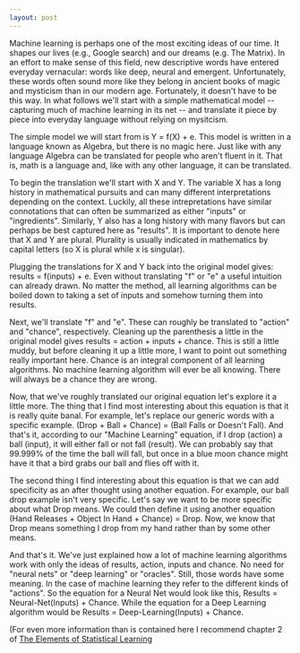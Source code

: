 ```yaml
---
layout: post
---
```

Machine learning is perhaps one of the most exciting ideas of our time. It shapes our lives  (e.g., Google search) and our dreams (e.g. The Matrix). In an effort to make sense of this field, new descriptive words have entered everyday vernacular: words like deep, neural and emergent. Unfortunately, these words often sound more like they belong in ancient books of magic and mysticism than in our modern age. Fortunately, it doesn't have to be this way. In what follows we'll start with a simple mathematical model -- capturing much of machine learning in its net -- and translate it piece by piece into everyday language without relying on mysitcism.

The simple model we will start from is Y = f(X) + e. This model is written in a language known as Algebra, but there is no magic here. Just like with any language Algebra can be translated for people who aren't fluent in it. That is, math is a language and, like with any other language, it can be translated.

To begin the translation we'll start with X and Y. The variable X has a long history in mathematical pursuits and can many different interpretations depending on the context. Luckily, all these intrepretations have similar connotations that can often be summarized as either "inputs" or "ingredients". Similarly, Y also has a long history with many flavors but can perhaps be best captured here as "results". It is important to denote here that X and Y are plural. Plurality is usually indicated in mathematics by capital letters (so X is plural while x is singular). 

Plugging the translations for X and Y back into the original model gives: results = f(inputs) + e. Even without translating "f" or "e" a useful intuition can already drawn. No matter the method, all learning algorithms can be boiled down to taking a set of inputs and somehow turning them into results.

Next, we'll translate "f" and "e". These can roughly be translated to "action" and "chance", respectively. Cleaning up the parenthesis a little in the original model gives results = action + inputs + chance. This is still a little muddy, but before cleaning it up a little more, I want to point out something really important here. Chance is an integral component of all learning algorithms. No machine learning algorithm will ever be all knowing. There will always be a chance they are wrong.

Now, that we've roughly translated our original equation let's explore it a little more. The thing that I find most interesting about this equation is that it is really quite banal. For example, let's replace our generic words with a specific example. (Drop + Ball + Chance) = (Ball Falls or Doesn't Fall). And that's it, according to our "Machine Learning" equation, if I drop (action) a ball (input), it will either fall or not fall (result). We can probably say that 99.999% of the time the ball will fall, but once in a blue moon chance might have it that a bird grabs our ball and flies off with it.

The second thing I find interesting about this equation is that we can add specificity as an after thought using another equation. For example, our ball drop example isn't very specific. Let's say we want to be more specific about what Drop means. We could then define it using another equation (Hand Releases + Object In Hand + Chance) = Drop. Now, we know that Drop means something I drop from my hand rather than by some other means.

And that's it. We've just explained how a lot of machine learning algorithms work with only the ideas of results, action, inputs and chance. No need for "neural nets" or "deep learning" or "oracles". Still, those words have some meaning. In the case of machine learning they refer to the different kinds of "actions". So the equation for a Neural Net would look like this, Results = Neural-Net(Inputs) + Chance. While the equation for a Deep Learning algorithm would be Results = Deep-Learning(Inputs) + Chance.

(For even more information than is contained here I recommend chapter 2 of [The Elements of Statistical Learning](://web.stanford.edu/~hastie/ElemStatLearn/)
